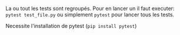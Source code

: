 La ou tout les tests sont regroupés.
Pour en lancer un il faut executer: `pytest test_file.py` ou simplement `pytest` pour lancer tous les tests.

Necessite l'installation de pytest (`pip install pytest`)